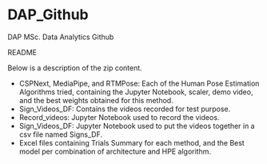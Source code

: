 # DAP_Github
DAP MSc. Data Analytics Github

README

Below is a description of the zip content.

- CSPNext, MediaPipe, and RTMPose: Each of the Human Pose Estimation Algorithms tried, containing the Jupyter Notebook, scaler, demo video, and the best weights obtained for this method.
- Sign_Videos_DF: Contains the videos recorded for test purpose.
- Record_videos: Jupyter Notebook used to record the videos.
- Sign_Videos_DF: Jupyter Notebook used to put the videos together in a csv file named Signs_DF.
- Excel files containing Trials Summary for each method, and the Best model per combination of architecture and HPE algorithm.
